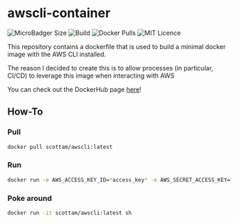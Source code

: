 # awscli-container

![MicroBadger Size](https://img.shields.io/microbadger/image-size/scottam/awscli/latest)
![Build](https://img.shields.io/docker/cloud/build/scottam/awscli)
![Docker Pulls](https://img.shields.io/docker/pulls/scottam/awscli)
![MIT Licence](https://img.shields.io/github/license/scottalexandermurray/awscli-container)

This repository contains a dockerfile that is used to build a minimal docker image with the AWS CLI installed.

The reason I decided to create this is to allow processes (in particular, CI/CD) to leverage this image when interacting with AWS

You can check out the DockerHub page [here](https://hub.docker.com/r/scottam/awscli)!

## How-To

### Pull

```sh
docker pull scottam/awscli:latest
```

### Run

```sh
docker run -e AWS_ACCESS_KEY_ID=*access_key* -e AWS_SECRET_ACCESS_KEY=*secret_key* -e AWS_DEFAULT_REGION=*region* scottam/awscli:latest aws s3 ls
```

### Poke around

```sh
docker run -it scottam/awscli:latest sh
```
